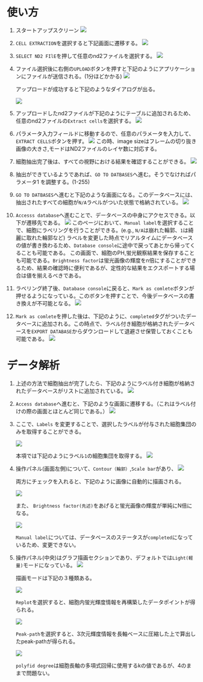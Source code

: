 # 使い方

1. スタートアップスクリーン
    ![](docs_images/1.png)

2. `CELL EXTRACTION`を選択すると下記画面に遷移する。
     ![](docs_images/2.png)
   
3. `SELECT ND2 FIlE`を押して任意のnd2ファイルを選択する。
    ![](docs_images/3.png)

4. ファイル選択後に右側の`UPLOAD`ボタンを押すと下記のようにアプリケーションにファイルが送信される。(1分ほどかかる)
     ![](docs_images/4.png)

    アップロードが成功すると下記のようなダイアログが出る。

    ![](docs_images/5.png)

5. アップロードしたnd2ファイルが下記のようにテーブルに追加されるため、任意のnd2ファイルの`Extract cells`を選択する。
     ![](docs_images/6.png)

6.  パラメータ入力フィールドに移動するので、任意のパラメータを入力して、`EXTRACT CELLS`ボタンを押す。
    ![](docs_images/7.png)
    この時、image sizeはフレームの切り抜き画像の大きさ,モードはND2ファイルのレイヤ数に対応する。

7. 細胞抽出完了後は、すべての視野における結果を確認することができる。
    ![](docs_images/8.png)

8. 抽出ができているようであれば、`GO TO DATBASES`へ進む。そうでなければパラメータ1 を調整する。(1-255)

9. `GO TO DATBASES`へ進むと下記のような画面になる。このデータベースには、抽出されたすべての細胞が`N/A`ラベルがついた状態で格納されている。
    ![](docs_images/9.png)

10. `Accesss database`へ進むことで、データベースの中身にアクセスできる。以下が遷移先である。
    ![](docs_images/10.png)
    このページにおいて、`Manual label`を選択することで、細胞にラベリングを行うことができる。(e.g., `N/A`は崩れた輪郭、`1`は綺麗に取れた輪郭など)
    ラベルを変更した時点でリアルタイムにデータベースの値が書き換わるため、`Database console`に途中で戻ってあとから帰ってくることも可能である。
    この画面で、細胞のPH,蛍光観察結果を保存することも可能である。`Brightness factor`は蛍光画像の輝度をn倍にすることができるため、結果の確認時に便利であるが、定性的な結果をエクスポートする場合は値を揃えるべきである。

11. ラベリング終了後、`Database console`に戻ると、`Mark as comlete`ボタンが押せるようになっている。このボタンを押すことで、今後データベースの書き換えが不可能となる。
     ![](docs_images/12.png)

12. `Mark as comlete`を押した後は、下記のように、`completed`タグがついたデータベースに追加される。この時点で、ラベル付き細胞が格納されたデータベースを`EXPORT DATABASE`からダウンロードして退避させ保管しておくことも可能である。
    ![](docs_images/db.png)
    
   
# データ解析

1. 上述の方法で細胞抽出が完了したら、下記のようにラベル付き細胞が格納されたデータベースがリストに追加されている。
    ![](docs_images/13.png)

2. `Access database`へ進むと、下記のような画面に遷移する。（これはラベル付けの際の画面とほとんど同じである。）
    ![](docs_images/14.png)

3. ここで、`Labels` を変更することで、選択したラベルが付与された細胞集団のみを取得することができる。

    ![](docs_images/15.png)
    
    本項では下記のようにラベル`1`の細胞集団を取得する。
    ![](docs_images/16.png)

4. 操作パネル(画面左側)について、`Contour（輪郭）`,`Scale bar`があり、
    ![](docs_images/17.png)

    両方にチェックを入れると、下記のように画像に自動的に描画される。

    ![](docs_images/18.png)

    また、 `Brightness factor(先述)`をあげると蛍光画像の輝度が単純にN倍になる。

    ![](docs_images/19.png)

    `Manual label`については、データベースのステータスが`completed`になっているため、変更できない。

4. 操作パネル(中央)はグラフ描画セクションであり、デフォルトでは`Light(軽量)`モードになっている。
    ![](docs_images/20.png)
   
   描画モードは下記の３種類ある。

   ![](docs_images/21.png)

    `Replot`を選択すると、細胞内蛍光輝度情報を再構築したデータポイントが得られる。

    ![](docs_images/22.png)

    `Peak-path`を選択すると、3次元輝度情報を長軸ベースに圧縮した上で算出したpeak-pathが得られる。

    ![](docs_images/23.png)

    `polyfid degree`は細胞長軸の多項式回帰に使用するkの値であるが、4のままで問題ない。




